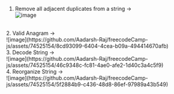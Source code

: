 1. Remove all adjacent duplicates from a string -> <br>
![image](https://github.com/Aadarsh-Raj/freecodeCamp-js/assets/74525154/fafb563a-e978-434d-9d3e-18a8919fed73)
<br>
2. Valid Anagram -> <br>
![image](https://github.com/Aadarsh-Raj/freecodeCamp-js/assets/74525154/8cd93099-6404-4cea-b09a-494414670afb)

<br>
3. Decode String -> <br>
![image](https://github.com/Aadarsh-Raj/freecodeCamp-js/assets/74525154/46c9348c-fc81-4ae0-afe2-1d40c3a4c5f9)


<br>
4. Reorganize String -> <br>
![image](https://github.com/Aadarsh-Raj/freecodeCamp-js/assets/74525154/5f2884b9-c436-48d8-86ef-97989a43b549)

